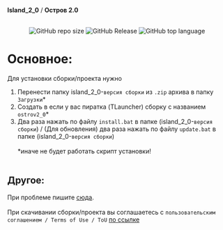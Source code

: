  **Island_2_0** / **Остров 2.0**<br><br>
<p align="center">
<img alt="GitHub repo size" src="https://img.shields.io/github/repo-size/Sssprt/Island_2_0?style=flat-square">
<img alt="GitHub Release" src="https://img.shields.io/github/v/release/Sssprt/Island_2_0?style=flat-square">
<img alt="GitHub top language" src="https://img.shields.io/github/languages/top/Sssprt/Island_2_0?style=flat-square">
</p>

# Основное:
Для установки сборки/проекта нужно<br>
1. Перенести папку island_2_0-`версия сборки` из `.zip` архива в папку `Загрузки`\*<br>
2. Создать в если у вас пиратка (TLauncher) сборку с названием `ostrov2_0`\*<br>
3. Два раза нажать по файлу `install.bat` в папке (island_2_0-`версия сборки`) / (Для обновления) два раза нажать по файлу `update.bat` в папке (island_2_0-`версия сборки`)
<br><br>*иначе не будет работать скрипт установки!<br><br>

## Другое:
При проблеме пишите [сюда](https://github.com/Sssprt/Island_2_0/issues/new/choose).<br><br>
При скачивании сборки/проекта вы соглашаетесь с `пользовательским соглашением / Terms of Use / ToU` [по ссылке](https://github.com/Sssprt/Island_2_0/blob/main/configuration/ToU.md)


